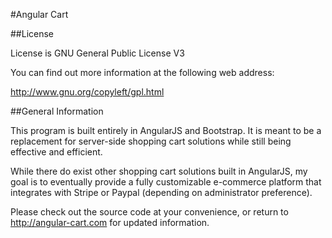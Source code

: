 #Angular Cart

##License

License is GNU General Public License V3

You can find out more information at the following web address:

http://www.gnu.org/copyleft/gpl.html

##General Information

This program is built entirely in AngularJS and Bootstrap. It is meant to be a replacement for server-side shopping cart solutions while still being effective and efficient.

While there do exist other shopping cart solutions built in AngularJS, my goal is to eventually provide a fully customizable e-commerce platform that integrates with Stripe or Paypal (depending on administrator preference).

Please check out the source code at your convenience, or return to http://angular-cart.com for updated information.
